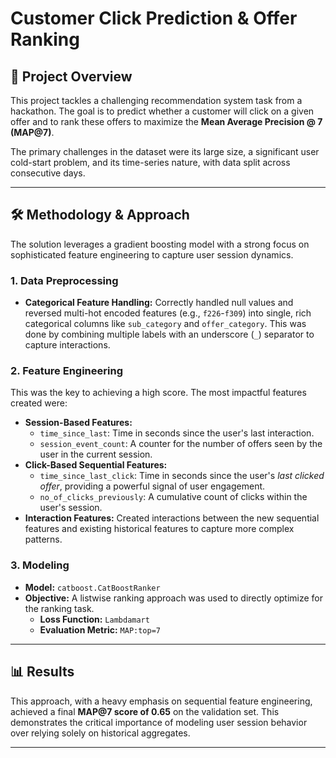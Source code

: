 # Customer Click Prediction & Offer Ranking

## 🚀 Project Overview

This project tackles a challenging recommendation system task from a hackathon. The goal is to predict whether a customer will click on a given offer and to rank these offers to maximize the **Mean Average Precision @ 7 (MAP@7)**.

The primary challenges in the dataset were its large size, a significant user cold-start problem, and its time-series nature, with data split across consecutive days.

---

## 🛠️ Methodology & Approach

The solution leverages a gradient boosting model with a strong focus on sophisticated feature engineering to capture user session dynamics.

### 1. Data Preprocessing
- **Categorical Feature Handling:** Correctly handled null values and reversed multi-hot encoded features (e.g., `f226`-`f309`) into single, rich categorical columns like `sub_category` and `offer_category`. This was done by combining multiple labels with an underscore (`_`) separator to capture interactions.

### 2. Feature Engineering
This was the key to achieving a high score. The most impactful features created were:
- **Session-Based Features:**
  - `time_since_last`: Time in seconds since the user's last interaction.
  - `session_event_count`: A counter for the number of offers seen by the user in the current session.
- **Click-Based Sequential Features:**
  - `time_since_last_click`: Time in seconds since the user's *last clicked offer*, providing a powerful signal of user engagement.
  - `no_of_clicks_previously`: A cumulative count of clicks within the user's session.
- **Interaction Features:** Created interactions between the new sequential features and existing historical features to capture more complex patterns.

### 3. Modeling
- **Model:** `catboost.CatBoostRanker`
- **Objective:** A listwise ranking approach was used to directly optimize for the ranking task.
  - **Loss Function:** `Lambdamart`
  - **Evaluation Metric:** `MAP:top=7`

---

## 📊 Results

This approach, with a heavy emphasis on sequential feature engineering, achieved a final **MAP@7 score of 0.65** on the validation set. This demonstrates the critical importance of modeling user session behavior over relying solely on historical aggregates.

---
